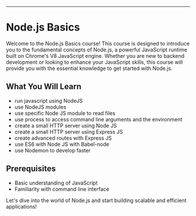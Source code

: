 ----------
# Node.js Basics

Welcome to the Node.js Basics course! This course is designed to introduce you to the fundamental concepts of Node.js, a powerful JavaScript runtime built on Chrome's V8 JavaScript engine. Whether you are new to backend development or looking to enhance your JavaScript skills, this course will provide you with the essential knowledge to get started with Node.js.

## What You Will Learn

- run javascript using NodeJS
- use NodeJS modules
- use specific Node JS module to read files
- use process to access command line arguments and the environment
- create a small HTTP server using Node JS
- create a small HTTP server using Express JS
- create advanced routes with Express JS
- use ES6 with Node JS with Babel-node
- use Nodemon to develop faster

## Prerequisites

- Basic understanding of JavaScript
- Familiarity with command line interface

Let's dive into the world of Node.js and start building scalable and efficient applications!
